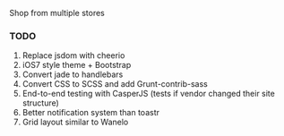 Shop from multiple stores

### TODO
1. Replace jsdom with cheerio
2. iOS7 style theme + Bootstrap
3. Convert jade to handlebars
4. Convert CSS to SCSS and add Grunt-contrib-sass
5. End-to-end testing with CasperJS (tests if vendor changed their site structure)
6. Better notification system than toastr
7. Grid layout similar to Wanelo
